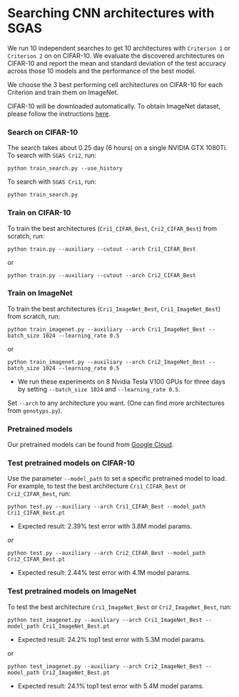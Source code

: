# Searching CNN architectures with SGAS
We run 10 independent searches to get 10 architectures with
`Criterion 1` or `Criterion 2` on on CIFAR-10. We evaluate the discovered architectures on CIFAR-10 and report the mean and
standard deviation of the test accuracy across those 10 models and the performance of the best model. 

We choose the 3 best performing cell architectures on CIFAR-10 for each Criterion and train them
on ImageNet. 

CIFAR-10 will be downloaded automatically. To obtain ImageNet dataset, please follow the instructions [here](https://github.com/pytorch/examples/tree/master/imagenet).

### Search on CIFAR-10
The search takes about 0.25 day (6 hours) on a single NVIDIA GTX 1080Ti. To search with `SGAS Cri2`, run:
``` 
python train_search.py --use_history
```
To search with `SGAS Cri1`, run:
``` 
python train_search.py
```

### Train on CIFAR-10
To train the best architectures (`Cri1_CIFAR_Best`, `Cri2_CIFAR_Best`) from scratch, run:
``` 
python train.py --auxiliary --cutout --arch Cri1_CIFAR_Best
```
or
``` 
python train.py --auxiliary --cutout --arch Cri2_CIFAR_Best
```
### Train on ImageNet
To train the best architectures (`Cri1_ImageNet_Best`, `Cri1_ImageNet_Best`) from scratch, run:
```
python train_imagenet.py --auxiliary --arch Cri1_ImageNet_Best --batch_size 1024 --learning_rate 0.5
```
or
```
python train_imagenet.py --auxiliary --arch Cri2_ImageNet_Best --batch_size 1024 --learning_rate 0.5
```
* We run these experiments on 8 Nvidia Tesla V100 GPUs for three days by setting `--batch_size 1024` and `--learning_rate 0.5`.

Set `--arch` to any architecture you want. (One can find more architectures from `genotyps.py`).

### Pretrained models

Our pretrained models can be found from [Google Cloud](https://drive.google.com/drive/folders/1sjLfOpYUYyBSI14G8-vFScZPRaZCXart?usp=sharing).

### Test pretrained models on CIFAR-10

Use the parameter `--model_path` to set a specific pretrained model to load. For example,
to test the best architecture `Cri1_CIFAR_Best` or `Cri2_CIFAR_Best`, run:
```
python test.py --auxiliary --arch Cri1_CIFAR_Best --model_path Cri1_CIFAR_Best.pt
```
* Expected result: 2.39% test error with 3.8M model params.

or 
```
python test.py --auxiliary --arch Cri2_CIFAR_Best --model_path Cri2_CIFAR_Best.pt
```
* Expected result: 2.44% test error with 4.1M model params.

### Test pretrained models on ImageNet
To test the best architecture `Cri1_ImageNet_Best` or `Cri2_ImageNet_Best`, run:
```
python test_imagenet.py --auxiliary --arch Cri1_ImageNet_Best --model_path Cri1_ImageNet_Best.pt
```
* Expected result:  24.2% top1 test error with 5.3M model params.

or
```
python test_imagenet.py --auxiliary --arch Cri2_ImageNet_Best --model_path Cri2_ImageNet_Best.pt
```
* Expected result: 24.1% top1 test error with 5.4M model params.
